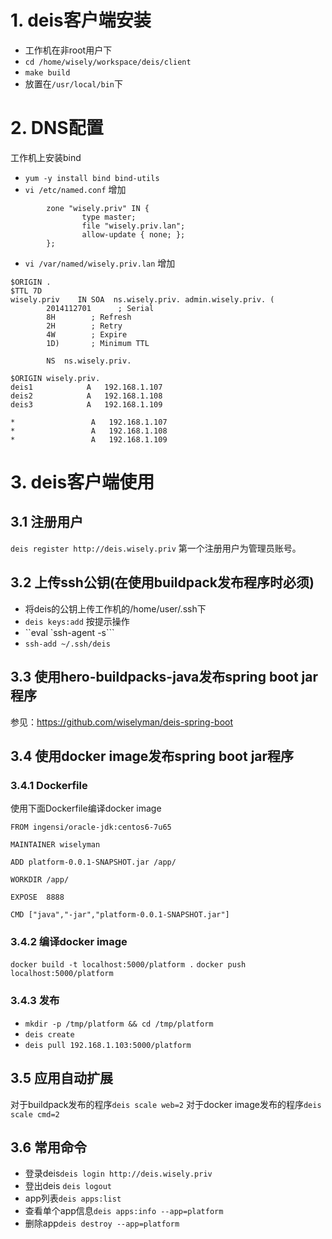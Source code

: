 # 1. deis客户端安装
- 工作机在非root用户下
- `cd /home/wisely/workspace/deis/client`
- `make build`
- 放置在`/usr/local/bin`下

# 2. DNS配置
工作机上安装bind
- `yum -y install bind bind-utils `
- `vi /etc/named.conf`
  增加
```
        zone "wisely.priv" IN {
                type master;
                file "wisely.priv.lan";
                allow-update { none; };
        };
```
- `vi /var/named/wisely.priv.lan`
  增加
```
$ORIGIN .
$TTL 7D
wisely.priv    IN SOA  ns.wisely.priv. admin.wisely.priv. (
        2014112701      ; Serial
        8H        ; Refresh
        2H        ; Retry
        4W        ; Expire
        1D)       ; Minimum TTL

        NS  ns.wisely.priv.

$ORIGIN wisely.priv.
deis1            A   192.168.1.107
deis2            A   192.168.1.108
deis3            A   192.168.1.109

*                 A   192.168.1.107
*                 A   192.168.1.108
*                 A   192.168.1.109
```
# 3. deis客户端使用

## 3.1 注册用户
`deis register http://deis.wisely.priv` 第一个注册用户为管理员账号。

## 3.2 上传ssh公钥(在使用buildpack发布程序时必须)
- 将deis的公钥上传工作机的/home/user/.ssh下
- `deis keys:add` 按提示操作
- ``eval `ssh-agent -s```
- `ssh-add ~/.ssh/deis`

## 3.3 使用hero-buildpacks-java发布spring boot jar程序
参见：https://github.com/wiselyman/deis-spring-boot

## 3.4 使用docker image发布spring boot jar程序

### 3.4.1 Dockerfile
使用下面Dockerfile编译docker image
```
FROM ingensi/oracle-jdk:centos6-7u65

MAINTAINER wiselyman

ADD platform-0.0.1-SNAPSHOT.jar /app/

WORKDIR /app/

EXPOSE  8888

CMD ["java","-jar","platform-0.0.1-SNAPSHOT.jar"]
```

### 3.4.2 编译docker image
`docker build -t localhost:5000/platform .`
`docker push localhost:5000/platform`

### 3.4.3 发布
- `mkdir -p /tmp/platform && cd /tmp/platform`
- `deis create`
- `deis pull 192.168.1.103:5000/platform`

## 3.5 应用自动扩展
对于buildpack发布的程序`deis scale web=2`
对于docker image发布的程序`deis scale cmd=2`

## 3.6 常用命令
- 登录deis`deis login http://deis.wisely.priv   `
- 登出deis `deis logout`
- app列表`deis apps:list`
- 查看单个app信息`deis apps:info --app=platform`
- 删除app`deis destroy --app=platform`
